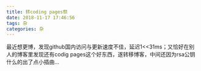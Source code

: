```yaml
---
title: 转coding pages祭
date: 2018-11-17 17:46:56
tags: 杂
categories: 杂
---
```

最近想更博，发现github国内访问与更新速度不佳，延迟1<<31ms；又恰好在别人的博客里发现还有codig pages这个好东西，遂转移博客，中间还因为rsa公钥什么的出了点小插曲...